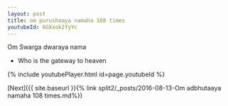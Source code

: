 ```yaml
---
layout: post
title: om purushaaya namaha 108 times
youtubeId: 6GXxok2fyYc
---
```

 
 
Om Swarga dwaraya nama 
 
 -  Who is the gateway to heaven 
 
  
 
  
 
 
 
 
 
 


{% include youtubePlayer.html id=page.youtubeId %}
 
[Next]({{ site.baseurl }}{% link  split2/_posts/2016-08-13-Om adbhutaaya namaha 108 times.md%})
 
